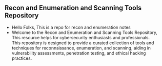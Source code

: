 ##  Recon and Enumeration and Scanning Tools Repository

* Hello Folks, This is a repo for recon and enumeration notes
* Welcome to the Recon and Enumeration and Scanning Tools Repository, This resource helps for cybersecurity enthusiasts and professionals. This repository is designed to provide a curated collection of tools and techniques for reconnaissance, enumeration, and scanning, aiding in vulnerability assessments, penetration testing, and ethical hacking practices.
